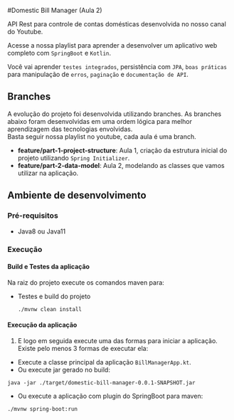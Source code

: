 #Domestic Bill Manager (Aula 2)

API Rest para controle de contas domésticas desenvolvida no nosso canal do Youtube.

Acesse a nossa playlist para aprender a desenvolver um aplicativo web completo com `SpringBoot` e `Kotlin`.

Você vai aprender `testes integrados`, persistência com `JPA`, `boas práticas` para manipulação de `erros`, `paginação` e `documentação de API`.

## Branches

A evolução do projeto foi desenvolvida utilizando branches. 
As branches abaixo foram desenvolvidas em uma ordem lógica para melhor aprendizagem das tecnologias envolvidas. <br>
Basta seguir nossa playlist no youtube, cada aula é uma branch.

- **feature/part-1-project-structure**: Aula 1, criação da estrutura inicial do projeto utilizando `Spring Initializer`.
- **feature/part-2-data-model**: Aula 2, modelando as classes que vamos utilizar na aplicação.

## Ambiente de desenvolvimento

### Pré-requisitos

- Java8 ou Java11

### Execução

#### Build e Testes da aplicação

Na raiz do projeto execute os comandos maven para:

- Testes e build do projeto
  ```
  ./mvnw clean install
  ```

#### Execução da aplicação

1. E logo em seguida execute uma das formas para iniciar a aplicação. Existe pelo menos 3 formas de executar ela:
   
- Execute a classe principal da aplicação `BillManagerApp.kt`.
- Ou execute jar gerado no build:
```shell
java -jar ./target/domestic-bill-manager-0.0.1-SNAPSHOT.jar
```

- Ou execute a aplicação com plugin do SpringBoot para maven:
```shell
./mvnw spring-boot:run
```
